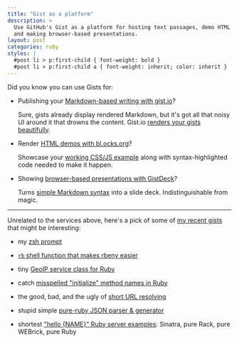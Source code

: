 ```yaml
---
title: "Gist as a platform"
description: >
  Use GitHub's Gist as a platform for hosting text passages, demo HTML examples,
  and making browser-based presentations.
layout: post
categories: ruby
styles: |
  #post li > p:first-child { font-weight: bold }
  #post li > p:first-child a { font-weight: inherit; color: inherit }
---
```


Did you know you can use Gists for:

*   Publishing your [Markdown-based writing with gist.io](http://gist.io)?

    Sure, gists already display rendered Markdown, but it's got all that noisy
    UI around it that drowns the content. Gist.io [renders your gists
    beautifully](http://gist.io/3135754).

*   Render [HTML demos with bl.ocks.org](http://bl.ocks.org)?

    Showcase your [working CSS/JS example](http://bl.ocks.org/1353700) along
    with syntax-highlighted code needed to make it happen.

*   Showing [browser-based presentations with GistDeck](https://gistdeck.herokuapp.com/)?

    Turns [simple Markdown
    syntax](https://raw.github.com/gist/b273f7a3089b1a238f5a/gistfile1.md)
    into a slide deck. Indistinguishable from magic.

- - -

Unrelated to the services above, here's a pick of some of [my recent gists][my]
that might be interesting:

* my [zsh prompt](https://gist.github.com/1712320)
* [`rb` shell function that makes rbenv easier](https://gist.github.com/3402583)
* tiny [GeoIP service class for Ruby](https://gist.github.com/3608766)
* catch [misspelled "initialize" method names in Ruby](https://gist.github.com/3387743)
* the good, bad, and the ugly of [short URL resolving](https://gist.github.com/3596663)
* stupid simple [pure-ruby JSON parser & generator](https://gist.github.com/1505877)
* shortest ["hello {NAME}" Ruby server examples](https://gist.github.com/1291242):
  Sinatra, pure Rack, pure WEBrick, pure Ruby


  [my]: https://gist.github.com/mislav "Mislav's Gists code snippets"
